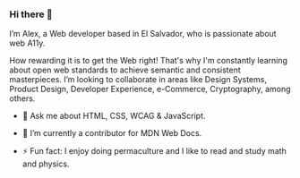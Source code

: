 ### Hi there 👋

<!--
**AlexReyesHuezo/AlexReyesHuezo** is a ✨ _special_ ✨ repository because its `README.md` (this file) appears on your GitHub profile.
-->

I’m Alex, a Web developer based in El Salvador, who is passionate about web A11y.

How rewarding it is to get the Web right! That's why I'm constantly learning about open web standards to achieve semantic and consistent masterpieces.  I’m looking to collaborate in areas like Design Systems, Product Design, Developer Experience, e-Commerce, Cryptography, among others.

- 💬 Ask me about HTML, CSS, WCAG & JavaScript.
- 👯 I’m currently a contributor for MDN Web Docs.


- ⚡ Fun fact: I enjoy doing permaculture and I like to read and study math and physics.

